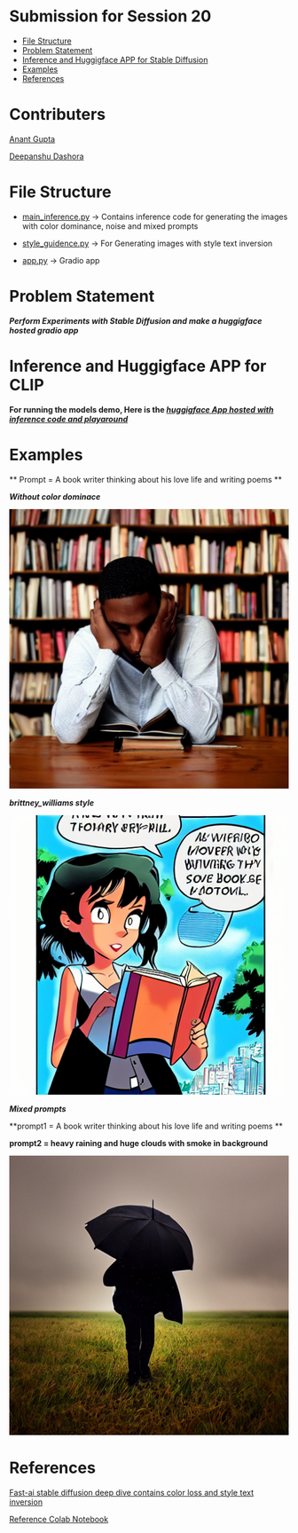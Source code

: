 # Submission for Session 20

- [File Structure](#File-Structure)
- [Problem Statement](#Problem-Statement)
- [Inference and Huggigface APP for Stable Diffusion](#Inference-and-Huggigface-APP-for-Stable-Diffusion)
- [Examples](#Examples)
- [References](#References)

# Contributers

[Anant Gupta](https://github.com/anantgupta129)

[Deepanshu Dashora](https://github.com/deepanshudashora/)

# File Structure

* [main_inference.py](https://github.com/deepanshudashora/ERAV1/blob/master/session20/CLIP/main_inference.py) -> Contains inference code for generating the images with color dominance, noise and mixed prompts
* [style_guidence.py](https://github.com/deepanshudashora/ERAV1/blob/master/session20/style_guidence.py) -> For Generating images with style text inversion

* [app.py](https://github.com/deepanshudashora/ERAV1/blob/master/session20/app.py) -> Gradio app

# Problem Statement

***Perform Experiments with Stable Diffusion and make a huggigface hosted gradio app***

# Inference and Huggigface APP for CLIP

**For running the models demo, Here is the ***[huggigface App hosted with inference code and playaround](https://huggingface.co/spaces/wgetdd/Stable_Diffusion)***** 

# Examples

** Prompt = A book writer thinking about his love life and writing poems **

***Without color dominace***

<p align="center">
    <img src="images/without_color_dominance.png" alt="centered image" />
</p>

***brittney_williams style***

<p align="center">
    <img src="images/brittney_williams.png" alt="centered image" />
</p>

***Mixed prompts***

**prompt1 = A book writer thinking about his love life and writing poems **

**prompt2 = heavy raining and huge clouds with smoke in background**

<p align="center">
    <img src="images/mixed_prompt.png" alt="centered image" />
</p>


# References

[Fast-ai stable diffusion deep dive contains color loss and style text inversion](https://github.com/fastai/diffusion-nbs/blob/master/Stable%20Diffusion%20Deep%20Dive.ipynb)


[Reference Colab Notebook](https://colab.research.google.com/drive/1dlgggNa5Mz8sEAGU0wFCHhGLFooW_pf1?usp=sharing)
